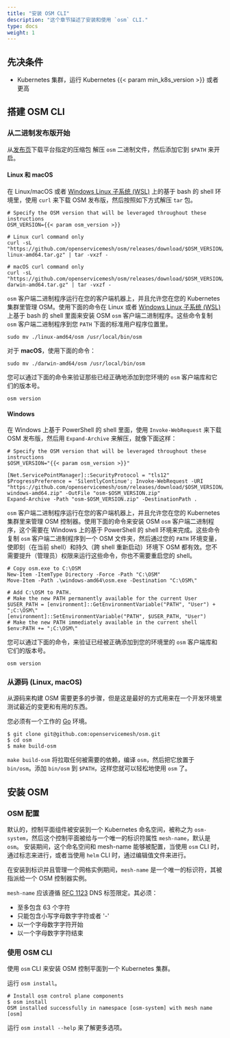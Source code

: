 ```yaml
---
title: "安装 OSM CLI"
description: "这个章节描述了安装和使用 `osm` CLI."
type: docs
weight: 1
---
```


## 先决条件

- Kubernetes 集群，运行 Kubernetes {{< param min_k8s_version >}} 或者更高

## 搭建 OSM CLI

### 从二进制发布版开始

从[发布页](https://github.com/openservicemesh/osm/releases)下载平台指定的压缩包
解压 `osm` 二进制文件，然后添加它到 `$PATH` 来开启。

#### Linux 和 macOS

在 Linux/macOS 或者 [Windows Linux 子系统 (WSL)](https://docs.microsoft.com/windows/wsl/about) 上的基于 bash 的 shell 环境里，使用 `curl` 来下载 OSM 发布版，然后按照如下方式解压 `tar` 包。

```console
# Specify the OSM version that will be leveraged throughout these instructions
OSM_VERSION={{< param osm_version >}}

# Linux curl command only
curl -sL "https://github.com/openservicemesh/osm/releases/download/$OSM_VERSION/osm-$OSM_VERSION-linux-amd64.tar.gz" | tar -vxzf -

# macOS curl command only
curl -sL "https://github.com/openservicemesh/osm/releases/download/$OSM_VERSION/osm-$OSM_VERSION-darwin-amd64.tar.gz" | tar -vxzf -
```

`osm` 客户端二进制程序运行在您的客户端机器上，并且允许您在您的 Kubernetes 集群里管理 OSM。使用下面的命令在 Linux 或者 [Windows Linux 子系统 (WSL)](https://docs.microsoft.com/windows/wsl/about) 上基于 bash 的 shell 里面来安装 OSM `osm` 客户端二进制程序。这些命令复制 `osm` 客户端二进制程序到您 `PATH` 下面的标准用户程序位置里。


```console
sudo mv ./linux-amd64/osm /usr/local/bin/osm
```

对于 **macOS**，使用下面的命令：

```console
sudo mv ./darwin-amd64/osm /usr/local/bin/osm
```

您可以通过下面的命令来验证那些已经正确地添加到您环境的 `osm` 客户端库和它们的版本号。

```console
osm version
```

#### Windows

在 Windows 上基于 PowerShell 的 shell 里面，使用 `Invoke-WebRequest` 来下载 OSM 发布版，然后用 `Expand-Archive` 来解压，就像下面这样：

```console
# Specify the OSM version that will be leveraged throughout these instructions
$OSM_VERSION="{{< param osm_version >}}"

[Net.ServicePointManager]::SecurityProtocol = "tls12"
$ProgressPreference = 'SilentlyContinue'; Invoke-WebRequest -URI "https://github.com/openservicemesh/osm/releases/download/$OSM_VERSION/osm-$OSM_VERSION-windows-amd64.zip" -OutFile "osm-$OSM_VERSION.zip"
Expand-Archive -Path "osm-$OSM_VERSION.zip" -DestinationPath .
```

`osm` 客户端二进制程序运行在您的客户端机器上，并且允许您在您的 Kubernetes 集群里来管理 OSM 控制器。使用下面的命令来安装 OSM `osm` 客户端二进制程序，这个需要在 Windows 上的基于 PowerShell 的 shell 环境来完成。这些命令复制 `osm` 客户端二进制程序到一个 OSM 文件夹，然后通过您的 `PATH` 环境变量，使即刻（在当前 shell）和持久（跨 shell 重新启动）环境下 OSM 都有效。您不需要提升（管理员）权限来运行这些命令，你也不需要重启您的 shell。

```console
# Copy osm.exe to C:\OSM
New-Item -ItemType Directory -Force -Path "C:\OSM"
Move-Item -Path .\windows-amd64\osm.exe -Destination "C:\OSM\"

# Add C:\OSM to PATH.
# Make the new PATH permanently available for the current User
$USER_PATH = [environment]::GetEnvironmentVariable("PATH", "User") + ";C:\OSM\"
[environment]::SetEnvironmentVariable("PATH", $USER_PATH, "User")
# Make the new PATH immediately available in the current shell
$env:PATH += ";C:\OSM\"
```

您可以通过下面的命令，来验证已经被正确添加到您的环境里的 `osm` 客户端库和它们的版本号。

```console
osm version
```

### 从源码 (Linux, macOS)

从源码来构建 OSM 需要更多的步骤，但是这是最好的方式用来在一个开发环境里测试最近的变更和有用的东西。

您必须有一个工作的 [Go](https://golang.org/doc/install) 环境。

```console
$ git clone git@github.com:openservicemesh/osm.git
$ cd osm
$ make build-osm
```

`make build-osm` 将拉取任何被需要的依赖，编译 `osm`，然后把它放置于 `bin/osm`。添加 `bin/osm` 到 `$PATH`，这样您就可以轻松地使用 `osm` 了。

## 安装 OSM

### OSM 配置

默认的，控制平面组件被安装到一个 Kubernetes 命名空间，被称之为 `osm-system`，然后这个控制平面被给与一个唯一的标识符属性 `mesh-name`，默认是 `osm`。
安装期间，这个命名空间和 mesh-name 能够被配置，当使用 `osm` CLI 时，通过标志来进行，或者当使用 `helm` CLI 时，通过编辑值文件来进行。

在安装到标识并且管理一个网格实例期间，`mesh-name` 是一个唯一的标识符，其被指派给一个 OSM 控制器实例。

`mesh-name` 应该遵循 [RFC 1123](https://tools.ietf.org/html/rfc1123) DNS 标签限定。其必须：

- 至多包含 63 个字符
- 只能包含小写字母数字字符或者 '-'
- 以一个字母数字字符开始
- 以一个字母数字字符结束

### 使用 OSM CLI

使用 `osm` CLI 来安装 OSM 控制平面到一个 Kubernetes 集群。

运行 `osm install`。

```console
# Install osm control plane components
$ osm install
OSM installed successfully in namespace [osm-system] with mesh name [osm]
```

运行 `osm install --help` 来了解更多选项。
